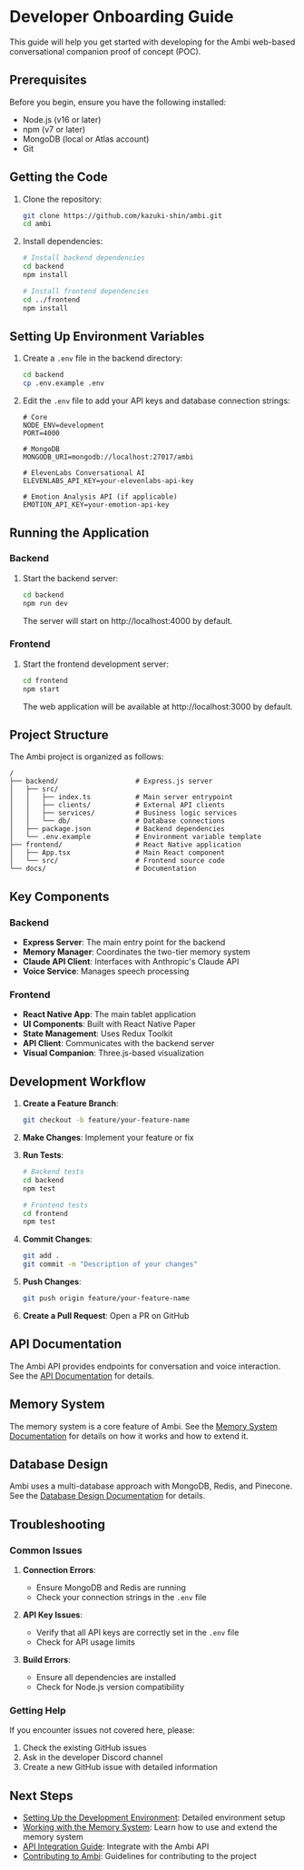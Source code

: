 # Developer Onboarding Guide

This guide will help you get started with developing for the Ambi web-based conversational companion proof of concept (POC).

## Prerequisites

Before you begin, ensure you have the following installed:

- Node.js (v16 or later)
- npm (v7 or later)
- MongoDB (local or Atlas account)
- Git

## Getting the Code

1. Clone the repository:
   ```bash
   git clone https://github.com/kazuki-shin/ambi.git
   cd ambi
   ```

2. Install dependencies:
   ```bash
   # Install backend dependencies
   cd backend
   npm install
   
   # Install frontend dependencies
   cd ../frontend
   npm install
   ```

## Setting Up Environment Variables

1. Create a `.env` file in the backend directory:
   ```bash
   cd backend
   cp .env.example .env
   ```

2. Edit the `.env` file to add your API keys and database connection strings:
   ```
   # Core
   NODE_ENV=development
   PORT=4000
   
   # MongoDB
   MONGODB_URI=mongodb://localhost:27017/ambi
   
   # ElevenLabs Conversational AI
   ELEVENLABS_API_KEY=your-elevenlabs-api-key
   
   # Emotion Analysis API (if applicable)
   EMOTION_API_KEY=your-emotion-api-key
   ```

## Running the Application

### Backend

1. Start the backend server:
   ```bash
   cd backend
   npm run dev
   ```

   The server will start on http://localhost:4000 by default.

### Frontend

1. Start the frontend development server:
   ```bash
   cd frontend
   npm start
   ```

   The web application will be available at http://localhost:3000 by default.

## Project Structure

The Ambi project is organized as follows:

```
/
├── backend/                   # Express.js server
│   ├── src/
│   │   ├── index.ts           # Main server entrypoint
│   │   ├── clients/           # External API clients
│   │   ├── services/          # Business logic services
│   │   └── db/                # Database connections
│   ├── package.json           # Backend dependencies
│   └── .env.example           # Environment variable template
├── frontend/                  # React Native application
│   ├── App.tsx                # Main React component
│   └── src/                   # Frontend source code
└── docs/                      # Documentation
```

## Key Components

### Backend

- **Express Server**: The main entry point for the backend
- **Memory Manager**: Coordinates the two-tier memory system
- **Claude API Client**: Interfaces with Anthropic's Claude API
- **Voice Service**: Manages speech processing

### Frontend

- **React Native App**: The main tablet application
- **UI Components**: Built with React Native Paper
- **State Management**: Uses Redux Toolkit
- **API Client**: Communicates with the backend server
- **Visual Companion**: Three.js-based visualization

## Development Workflow

1. **Create a Feature Branch**:
   ```bash
   git checkout -b feature/your-feature-name
   ```

2. **Make Changes**: Implement your feature or fix

3. **Run Tests**:
   ```bash
   # Backend tests
   cd backend
   npm test
   
   # Frontend tests
   cd frontend
   npm test
   ```

4. **Commit Changes**:
   ```bash
   git add .
   git commit -m "Description of your changes"
   ```

5. **Push Changes**:
   ```bash
   git push origin feature/your-feature-name
   ```

6. **Create a Pull Request**: Open a PR on GitHub

## API Documentation

The Ambi API provides endpoints for conversation and voice interaction. See the [API Documentation](../api/README.md) for details.

## Memory System

The memory system is a core feature of Ambi. See the [Memory System Documentation](../memory-system/README.md) for details on how it works and how to extend it.

## Database Design

Ambi uses a multi-database approach with MongoDB, Redis, and Pinecone. See the [Database Design Documentation](../database/README.md) for details.

## Troubleshooting

### Common Issues

1. **Connection Errors**:
   - Ensure MongoDB and Redis are running
   - Check your connection strings in the `.env` file

2. **API Key Issues**:
   - Verify that all API keys are correctly set in the `.env` file
   - Check for API usage limits

3. **Build Errors**:
   - Ensure all dependencies are installed
   - Check for Node.js version compatibility

### Getting Help

If you encounter issues not covered here, please:

1. Check the existing GitHub issues
2. Ask in the developer Discord channel
3. Create a new GitHub issue with detailed information

## Next Steps

- [Setting Up the Development Environment](./development-environment.md): Detailed environment setup
- [Working with the Memory System](./memory-system.md): Learn how to use and extend the memory system
- [API Integration Guide](./api-integration.md): Integrate with the Ambi API
- [Contributing to Ambi](./contributing.md): Guidelines for contributing to the project
